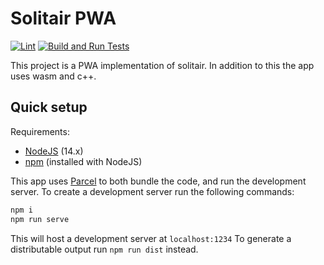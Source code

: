 # Solitair PWA

[![Lint](https://github.com/damymetzke/solitair-pwa/workflows/Lint/badge.svg?branch=main)](https://github.com/damymetzke/solitair-pwa/actions?query=workflow%3ALint)
[![Build and Run Tests](https://github.com/damymetzke/solitair-pwa/workflows/Build%20and%20Run%20Tests/badge.svg?branch=main)](https://github.com/damymetzke/solitair-pwa/actions?query=workflow%3A%22Build+and+Run+Tests%22)

This project is a PWA implementation of solitair.
In addition to this the app uses wasm and c++.

## Quick setup

Requirements:
- [NodeJS](https://nodejs.org) (14.x)
- [npm](https://www.npmjs.com/get-npm) (installed with NodeJS)

This app uses [Parcel](https://parceljs.org) to both bundle the code, and run the development server.
To create a development server run the following commands:

```bash
npm i
npm run serve
```

This will host a development server at `localhost:1234`
To generate a distributable output run `npm run dist` instead.